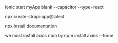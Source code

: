 ionic start myApp blank --capacitor --type=react

npx create-strapi-app@latest <my-project>

npx install documentation

we must install axios npm by 
    npm install axios --force
